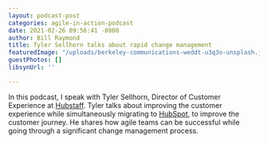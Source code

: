 ```yaml
---
layout: podcast-post
categories: agile-in-action-podcast
date: 2021-02-26 09:56:41 -0800
author: Bill Raymond
title: Tyler Sellhorn talks about rapid change management
featuredImage: "/uploads/berkeley-communications-weddt-u3q3o-unsplash.jpg"
guestPhotos: []
libsynUrl: ''

---
```

In this podcast, I speak with Tyler Sellhorn, Director of Customer Experience at [Hubstaff](https://hubstaff.com). Tyler talks about improving the customer experience while simultaneously migrating to [HubSpot](https://www.hubspot.com), to improve the customer journey. He shares how agile teams can be successful while going through a significant change management process.